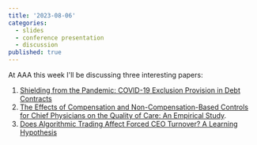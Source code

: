 ```yaml
---
title: '2023-08-06'
categories:
  - slides
  - conference presentation
  - discussion
published: true
---
```


At AAA this week I'll be discussing three interesting papers:
1. [Shielding from the Pandemic: COVID-19 Exclusion Provision in Debt Contracts]()
2. [The Effects of Compensation and Non-Compensation-Based Controls for Chief Physicians on the Quality of Care: An Empirical Study](https://arthurhowardmorris.github.io/assets/slides/AAA_2023_docs/slides_beam.pdf).
3. [Does Algorithmic Trading Affect Forced CEO Turnover? A Learning Hypothesis]()
<!-- permalink: "/resources/install_reghdfe.html" -->
